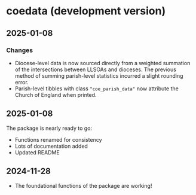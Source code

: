 # coedata (development version)

## 2025-01-08

### Changes

* Diocese-level data is now sourced directly from a weighted summation of the intersections between LLSOAs and dioceses. The previous method of summing parish-level statistics incurred a slight rounding error.
* Parish-level tibbles with class `"coe_parish_data"` now attribute the Church of England when printed.

## 2025-01-08

The package is nearly ready to go:

* Functions renamed for consistency
* Lots of documentation added
* Updated README

## 2024-11-28

* The foundational functions of the package are working!
